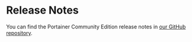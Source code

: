 # Release Notes

You can find the Portainer Community Edition release notes in [our GitHub repository](https://github.com/portainer/portainer/releases).

